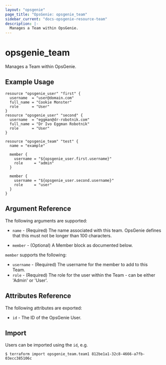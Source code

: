 ```yaml
---
layout: "opsgenie"
page_title: "OpsGenie: opsgenie_team"
sidebar_current: "docs-opsgenie-resource-team"
description: |-
  Manages a Team within OpsGenie.
---
```


# opsgenie\_team

Manages a Team within OpsGenie.

## Example Usage

```
resource "opsgenie_user" "first" {
  username  = "user@domain.com"
  full_name = "Cookie Monster"
  role      = "User"
}
resource "opsgenie_user" "second" {
  username  = "eggman@dr-robotnik.com"
  full_name = "Dr Ivo Eggman Robotnik"
  role      = "User"
}

resource "opsgenie_team" "test" {
  name = "example"

  member {
    username = "${opsgenie_user.first.username}"
    role     = "admin"
  }

  member {
    username = "${opsgenie_user.second.username}"
    role     = "user"
  }
}
```

## Argument Reference

The following arguments are supported:

* `name` - (Required) The name associated with this team. OpsGenie defines that this must not be longer than 100 characters.

* `member` - (Optional) A Member block as documented below.

`member` supports the following:

* `username` - (Required) The username for the member to add to this Team.
* `role` - (Required) The role for the user within the Team - can be either 'Admin' or 'User'.

## Attributes Reference

The following attributes are exported:

* `id` - The ID of the OpsGenie User.

## Import

Users can be imported using the `id`, e.g.

```
$ terraform import opsgenie_team.team1 812be1a1-32c8-4666-a7fb-03ecc385106c
```
